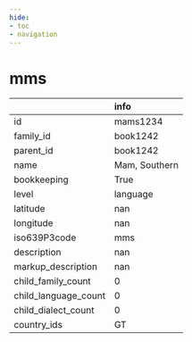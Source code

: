 ```yaml
---
hide:
- toc
- navigation
---
```

# mms
|                      | info          |
|:---------------------|:--------------|
| id                   | mams1234      |
| family_id            | book1242      |
| parent_id            | book1242      |
| name                 | Mam, Southern |
| bookkeeping          | True          |
| level                | language      |
| latitude             | nan           |
| longitude            | nan           |
| iso639P3code         | mms           |
| description          | nan           |
| markup_description   | nan           |
| child_family_count   | 0             |
| child_language_count | 0             |
| child_dialect_count  | 0             |
| country_ids          | GT            |